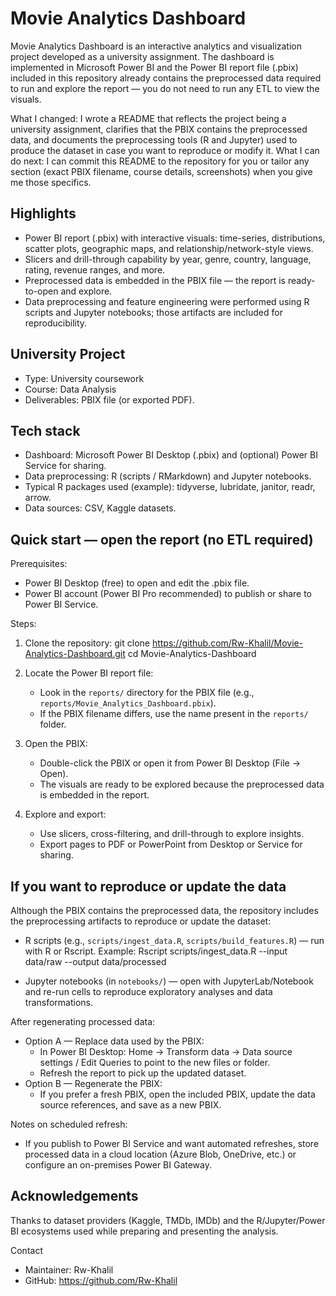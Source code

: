 # Movie Analytics Dashboard

Movie Analytics Dashboard is an interactive analytics and visualization project developed as a university assignment. The dashboard is implemented in Microsoft Power BI and the Power BI report file (.pbix) included in this repository already contains the preprocessed data required to run and explore the report — you do not need to run any ETL to view the visuals.

What I changed: I wrote a README that reflects the project being a university assignment, clarifies that the PBIX contains the preprocessed data, and documents the preprocessing tools (R and Jupyter) used to produce the dataset in case you want to reproduce or modify it. What I can do next: I can commit this README to the repository for you or tailor any section (exact PBIX filename, course details, screenshots) when you give me those specifics.

## Highlights
- Power BI report (.pbix) with interactive visuals: time-series, distributions, scatter plots, geographic maps, and relationship/network-style views.
- Slicers and drill-through capability by year, genre, country, language, rating, revenue ranges, and more.
- Preprocessed data is embedded in the PBIX file — the report is ready-to-open and explore.
- Data preprocessing and feature engineering were performed using R scripts and Jupyter notebooks; those artifacts are included for reproducibility.

## University Project
- Type: University coursework
- Course: Data Analysis
- Deliverables: PBIX file (or exported PDF).

## Tech stack
- Dashboard: Microsoft Power BI Desktop (.pbix) and (optional) Power BI Service for sharing.
- Data preprocessing: R (scripts / RMarkdown) and Jupyter notebooks.
- Typical R packages used (example): tidyverse, lubridate, janitor, readr, arrow.
- Data sources: CSV, Kaggle datasets.

## Quick start — open the report (no ETL required)
Prerequisites:
- Power BI Desktop (free) to open and edit the .pbix file.
- Power BI account (Power BI Pro recommended) to publish or share to Power BI Service.

Steps:
1. Clone the repository:
   git clone https://github.com/Rw-Khalil/Movie-Analytics-Dashboard.git
   cd Movie-Analytics-Dashboard

2. Locate the Power BI report file:
   - Look in the `reports/` directory for the PBIX file (e.g., `reports/Movie_Analytics_Dashboard.pbix`).
   - If the PBIX filename differs, use the name present in the `reports/` folder.

3. Open the PBIX:
   - Double-click the PBIX or open it from Power BI Desktop (File → Open).
   - The visuals are ready to be explored because the preprocessed data is embedded in the report.

4. Explore and export:
   - Use slicers, cross-filtering, and drill-through to explore insights.
   - Export pages to PDF or PowerPoint from Desktop or Service for sharing.

## If you want to reproduce or update the data
Although the PBIX contains the preprocessed data, the repository includes the preprocessing artifacts to reproduce or update the dataset:

- R scripts (e.g., `scripts/ingest_data.R`, `scripts/build_features.R`) — run with R or Rscript.
  Example:
  Rscript scripts/ingest_data.R --input data/raw --output data/processed

- Jupyter notebooks (in `notebooks/`) — open with JupyterLab/Notebook and re-run cells to reproduce exploratory analyses and data transformations.

After regenerating processed data:
- Option A — Replace data used by the PBIX:
  - In Power BI Desktop: Home → Transform data → Data source settings / Edit Queries to point to the new files or folder.
  - Refresh the report to pick up the updated dataset.
- Option B — Regenerate the PBIX:
  - If you prefer a fresh PBIX, open the included PBIX, update the data source references, and save as a new PBIX.

Notes on scheduled refresh:
- If you publish to Power BI Service and want automated refreshes, store processed data in a cloud location (Azure Blob, OneDrive, etc.) or configure an on-premises Power BI Gateway.

## Acknowledgements
Thanks to dataset providers (Kaggle, TMDb, IMDb) and the R/Jupyter/Power BI ecosystems used while preparing and presenting the analysis.

Contact
- Maintainer: Rw-Khalil
- GitHub: https://github.com/Rw-Khalil

